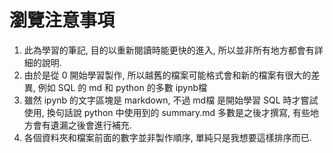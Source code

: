 # 瀏覽注意事項

1. 此為學習的筆記, 目的以重新閱讀時能更快的進入, 所以並非所有地方都會有詳細的說明.
2. 由於是從 0 開始學習製作, 所以越舊的檔案可能格式會和新的檔案有很大的差異, 例如 SQL 的 md 和 python 的多數 ipynb檔
3. 雖然 ipynb 的文字區塊是 markdown, 不過 md檔 是開始學習 SQL 時才嘗試使用, 換句話說 python 中使用到的 summary.md 多數是之後才撰寫, 有些地方會有遺漏之後會進行補充.
4. 各個資料夾和檔案前面的數字並非製作順序, 單純只是我想要這樣排序而已.
